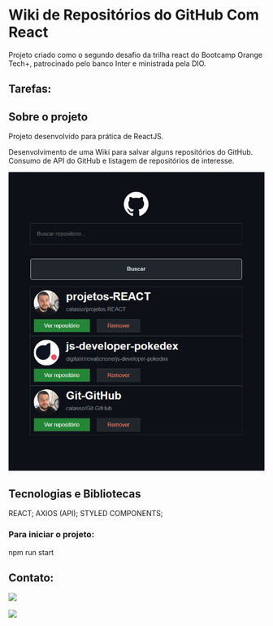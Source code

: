 # Wiki de Repositórios do GitHub Com React

Projeto criado como o segundo desafio da trilha react do Bootcamp Orange Tech+, patrocinado pelo banco Inter e ministrada pela DIO.

## Tarefas:

## Sobre o projeto
Projeto desenvolvido para prática de ReactJS.

Desenvolvimento de uma Wiki para salvar alguns repositórios do GitHub. Consumo de API do GitHub e listagem de repositórios de interesse.

<p>
<img alt="Calculadora" src="https://github.com/calasso/projetos-REACT/blob/main/repo-wiki-github/README/repo-wiki-github.png">
</p>

## Tecnologias e Bibliotecas
REACT;
AXIOS (API);
STYLED COMPONENTS;

### Para iniciar o projeto:
npm run start

## Contato:

<p>
<a href="https://www.linkedin.com/in/raphael-calasso" target="_blank"><img src="https://img.shields.io/badge/-LinkedIn-%230077B5?style=for-the-badge&logo=linkedin&logoColor=white" target="_blank"></a>

<a href = "mailto:rcalasso@gmail.com"><img src="https://img.shields.io/badge/-Gmail-%23333?style=for-the-badge&logo=gmail&logoColor=white" target="_blank"></a>
</p>
